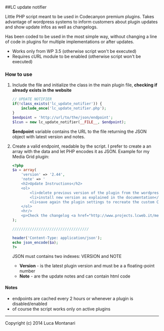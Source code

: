 ##LC update notifier

Little PHP script meant to be used in Codecanyon premium plugins. Takes advantage of wordpress systems to inform customers about plugin updates and show update infos as well as changelogs.

Has been coded to be used in the most simple way, without changing a line of code in plugins for multiple implementations or after updates.

* Works only from WP 3.5 (otherwise script won't be executed)
* Requires cURL module to be enabled (otherwise script won't be executed)


### How to use

1. Include the file and initialize the class in the main plugin file, __checking if already exists in the website__
    
    ``` php
    // UPDATE NOTIFIER
    if(!class_exists('lc_update_notifier')) {
        include_once('lc_update_notifier.php');
    }
    $endpoint = 'http://url/to/the/json/endpoint';
    $lcun = new lc_update_notifier(__FILE__, $endpoint);
    ```
    __$endpoint__ variable contains the URL to the file returning the JSON object with latest version and notes.


2. Create a valid endpoint, readable by the script. I prefer to create a an array with the data and let PHP encodes it as JSON. Example for my Media Grid plugin:

    ``` php
    <?php
    $a = array(
        'version' => '2.44',
        'note' => '
        <h2>Update Instructions</h2>
        <ol>
            <li>delete previous version of the plugin from the wordpress plugin panel</li>
            <li>install new version as explained in the documentation</li>
            <li>save again the plugin settings to recreate the custom CSS</li>
        </ol>
        <hr/>
        <p>Check the changelog <a href="http://www.projects.lcweb.it/media-grid/changelog" target="_blank">here</a></p>'
    );
    
    ///////////////////////////////////
    
    header('Content-Type: application/json');
    echo json_encode($a);
    ?>
    ```
    JSON must contains two indexes: VERSION and NOTE
    
    * __Version__ - is the latest plugin version and must be a a floating-point number
    * __Note__ - are the update notes and can contain html code


#### Notes

* endpoints are cached every 2 hours or whenever a plugin is disabled/enabled
* of course the script works only on active plugins

* * *

Copyright (c) 2014 Luca Montanari 